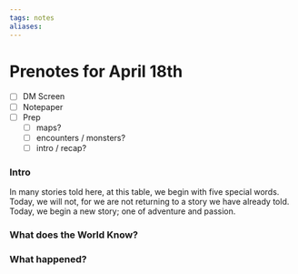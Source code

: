 ```yaml
---
tags: notes
aliases:
---
```


# Prenotes for April 18th
- [ ] DM Screen
- [ ] Notepaper
- [ ] Prep
	- [ ] maps?
	- [ ] encounters / monsters?
	- [ ] intro / recap?

### Intro

In many stories told here, at this table, we begin with five special words. Today, we will not, for we are not returning to a story we have already told. Today, we begin a new story; one of adventure and passion. 

### What does the World Know?


### What happened?
